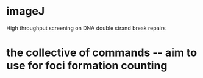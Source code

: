 # imageJ
High throughput screening on DNA double strand break repairs
# the collective of commands -- aim to use for foci formation counting
